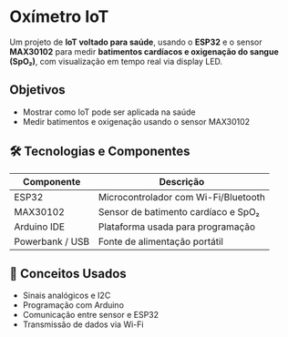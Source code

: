 # Oxímetro IoT

Um projeto de **IoT voltado para saúde**, usando o **ESP32** e o sensor **MAX30102** para medir **batimentos cardíacos e oxigenação do sangue (SpO₂)**, com visualização em tempo real via display LED.

## Objetivos

- Mostrar como IoT pode ser aplicada na saúde
- Medir batimentos e oxigenação usando o sensor MAX30102

## 🛠️ Tecnologias e Componentes

| Componente       | Descrição                                 |
|------------------|-------------------------------------------|
| ESP32            | Microcontrolador com Wi-Fi/Bluetooth      |
| MAX30102         | Sensor de batimento cardíaco e SpO₂       |
| Arduino IDE      | Plataforma usada para programação         |
| Powerbank / USB  | Fonte de alimentação portátil              |

## 🧠 Conceitos Usados

- Sinais analógicos e I2C
- Programação com Arduino
- Comunicação entre sensor e ESP32
- Transmissão de dados via Wi-Fi
